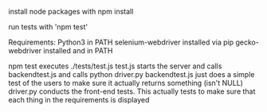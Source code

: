 install node packages with npm install

run tests with 'npm test'

Requirements:
Python3 in PATH
selenium-webdriver installed via pip
gecko-webdriver installed and in PATH

npm test executes ./tests/test.js
test.js starts the server and calls backendtest.js and calls python driver.py
backendtest.js just does a simple test of the users to make sure it actually returns something (isn't NULL)
driver.py conducts the front-end tests. This actually tests to make sure that each thing in the requirements is displayed
